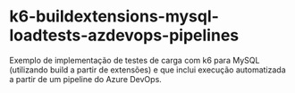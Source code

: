 # k6-buildextensions-mysql-loadtests-azdevops-pipelines
Exemplo de implementação de testes de carga com k6 para MySQL (utilizando build a partir de extensões) e que inclui execução automatizada a partir de um pipeline do Azure DevOps.
